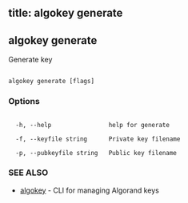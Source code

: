 title: algokey generate
---
## algokey generate



Generate key



```

algokey generate [flags]

```



### Options



```

  -h, --help                help for generate

  -f, --keyfile string      Private key filename

  -p, --pubkeyfile string   Public key filename

```



### SEE ALSO



* [algokey](../../algokey/algokey/)	 - CLI for managing Algorand keys



